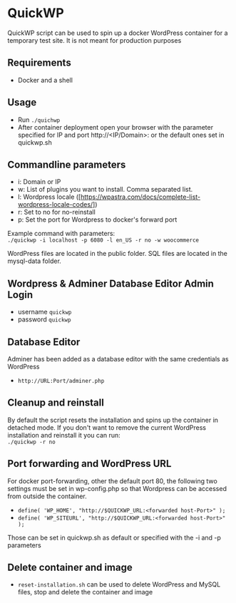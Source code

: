 # QuickWP

QuickWP script can be used to spin up a docker WordPress container for a temporary test site. It is not meant for production purposes

## Requirements

- Docker and a shell

## Usage

- Run `./quichwp`
- After container deployment open your browser with the parameter specified for IP and port http://<IP/Domain>:<forwarded host-Port> or the default ones set in quickwp.sh

## Commandline parameters

- i: Domain or IP
- w: List of plugins you want to install. Comma separated list.
- l: Wordpress locale ([https://wpastra.com/docs/complete-list-wordpress-locale-codes/])
- r: Set to no for no-reinstall
- p: Set the port for Wordpress to docker's forward port

Example command with parameters:  
`./quickwp -i localhost -p 6080 -l en_US -r no -w woocommerce`

WordPress files are located in the public folder. SQL files are located in the mysql-data folder.

## Wordpress & Adminer Database Editor Admin Login

- username `quickwp`
- password `quickwp`

## Database Editor

Adminer has been added as a database editor with the same credentials as WordPress

- `http://URL:Port/adminer.php`

## Cleanup and reinstall

By default the script resets the installation and spins up the container in detached mode.
If you don't want to remove the current WordPress installation and reinstall it you can run:  
`./quickwp -r no`

## Port forwarding and WordPress URL

For docker port-forwarding, other the default port 80, the following two settings must be set in wp-config.php so that Wordpress can be accessed from outside the container.

- `define( 'WP_HOME', "http://$QUICKWP_URL:<forwarded host-Port>" );`
- `define( 'WP_SITEURL', "http://$QUICKWP_URL:<forwarded host-Port>" );`

Those can be set in quickwp.sh as default or specified with the -i and -p parameters

## Delete container and image

- `reset-installation.sh` can be used to delete WordPress and MySQL files, stop and delete the container and image
